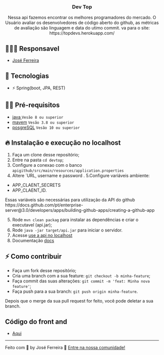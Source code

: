 
<h3 align="center">
  Dev Top
</h3>

<p align="center">Nessa api fazemos encontrar os melhores programadores do
mercado. O Usuário avaliar os desenvolvedores de código aberto do github,
as métricas de avaliação são linguagem e data do utimo commit.
 va para o site: https://topdevs.herokuapp.com/</p>


## 👨🏼‍💻 Responsavel

- [José Ferreira](https://github.com/joseferreira01/)

## 🚀 Tecnologias

- ⚡ Spring(boot, JPA, REST)

## ✋🏻 Pré-requisitos

- [java ](https://www.java.com/pt-BR/) `Vesão 8 ou superior`
- [mavem](https://maven.apache.org/) `Vesão 3.8 ou superior`
- [posgreSQL](https://www.postgresql.org/) `Vesão 10 ou superior`

## 🔥 Instalação e execução no localhost

1. Faça um clone desse repositório;
2. Entre na pasta `cd devtop`;
3. Configure a conexao com o banco `apigithub/src/main/resources/application.properties`
4. Altere `URL, username e password .
5.Configure variáveis ambiente:
- APP_CLAENT_SECRETS
- APP_CLAENT_ID.
<p>
Essas variáveis são necessárias para utilização da API do github https://docs.github.com/pt/enterprise-server@3.0/developers/apps/building-github-apps/creating-a-github-app
</p>

5. Rode `mvn clean packag` para instalar as dependências e criar o executavel (api.jar);
6. Rode `java -jar target/api.jar` para iniciar o servidor.
7. Acesse  [use a api no localhost](http://localhost:8080/api/user)
8. Documentação [docs](http://localhost:8080/v2/api-docs)



## ⚡️ Como contribuir

- Faça um fork desse repositório;
- Cria uma branch com a sua feature: `git checkout -b minha-feature`;
- Faça commit das suas alterações: `git commit -m 'feat: Minha nova feature'`;
- Faça push para a sua branch: `git push origin minha-feature`.

Depois que o merge da sua pull request for feito, você pode deletar a sua branch.

##  Código do front and 
- [Aqui ](https://github.com/joseferreira01/devtop-front)

---

Feito com 💖 by José Ferreira 👋 [Entre na nossa comunidade!](https://github.com/joseferreira01/)
